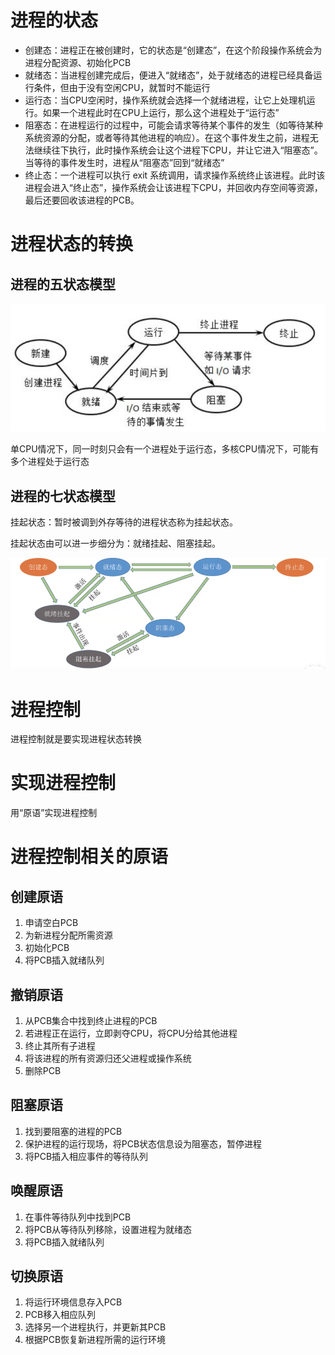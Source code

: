 # 进程的状态

- 创建态：进程正在被创建时，它的状态是“创建态”，在这个阶段操作系统会为进程分配资源、初始化PCB
- 就绪态：当进程创建完成后，便进入“就绪态”，处于就绪态的进程已经具备运行条件，但由于没有空闲CPU，就暂时不能运行
- 运行态：当CPU空闲时，操作系统就会选择一个就绪进程，让它上处理机运行。如果一个进程此时在CPU上运行，那么这个进程处于“运行态”
- 阻塞态：在进程运行的过程中，可能会请求等待某个事件的发生（如等待某种系统资源的分配，或者等待其他进程的响应）。在这个事件发生之前，进程无法继续往下执行，此时操作系统会让这个进程下CPU，并让它进入“阻塞态”。当等待的事件发生时，进程从“阻塞态”回到“就绪态”
- 终止态：一个进程可以执行 exit 系统调用，请求操作系统终止该进程。此时该进程会进入“终止态”，操作系统会让该进程下CPU，并回收内存空间等资源，最后还要回收该进程的PCB。

# 进程状态的转换

## 进程的五状态模型

![](../img/jcmx1.png)

单CPU情况下，同一时刻只会有一个进程处于运行态，多核CPU情况下，可能有多个进程处于运行态

## 进程的七状态模型

挂起状态：暂时被调到外存等待的进程状态称为挂起状态。

挂起状态由可以进一步细分为：就绪挂起、阻塞挂起。

![](../img/jcqzt.png)

# 进程控制

进程控制就是要实现进程状态转换

# 实现进程控制

用“原语”实现进程控制

# 进程控制相关的原语

## 创建原语

1. 申请空白PCB
2. 为新进程分配所需资源
3. 初始化PCB
4. 将PCB插入就绪队列

## 撤销原语

1. 从PCB集合中找到终止进程的PCB
2. 若进程正在运行，立即剥夺CPU，将CPU分给其他进程
3. 终止其所有子进程
4. 将该进程的所有资源归还父进程或操作系统
5. 删除PCB

## 阻塞原语

1. 找到要阻塞的进程的PCB
2. 保护进程的运行现场，将PCB状态信息设为阻塞态，暂停进程
3. 将PCB插入相应事件的等待队列

## 唤醒原语

1. 在事件等待队列中找到PCB
2. 将PCB从等待队列移除，设置进程为就绪态
3. 将PCB插入就绪队列

## 切换原语

1. 将运行环境信息存入PCB
2. PCB移入相应队列
3. 选择另一个进程执行，并更新其PCB
4. 根据PCB恢复新进程所需的运行环境
